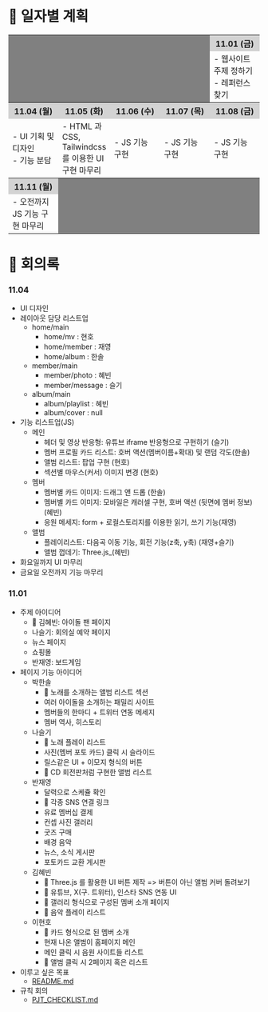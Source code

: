 # 📆 일자별 계획

<table width="100%">
    <colgroup>
        <col width="20%"/>
        <col width="20%"/>
        <col width="20%"/>
        <col width="20%"/>
        <col width="20%"/>
    </colgroup>
    <tbody>
        <tr bgColor="#d3d3d3">
            <th colspan="4" rowspan="2" bgColor="#808080"></th>
            <th>11.01 (금)</th>
        </tr>
        <tr>
            <td>
                - 웹사이트 주제 정하기<br>
                - 레퍼런스 찾기
            </td>
        </tr>
        <tr bgColor="#d3d3d3">
            <th>11.04 (월)</th>
            <th>11.05 (화)</th>
            <th>11.06 (수)</th>
            <th>11.07 (목)</th>
            <th>11.08 (금)</th>
        </tr>
        <tr>
            <td>
                - UI 기획 및 디자인<br>
                - 기능 분담
            </td>
            <td>
                - HTML 과 CSS, Tailwindcss 를 이용한 UI 구현 마무리
            </td>
            <td>
                - JS 기능 구현
            </td>
            <td>
                - JS 기능 구현
            </td>
            <td>
                - JS 기능 구현
            </td>
        </tr>
        <tr bgColor="#d3d3d3">
            <th>11.11 (월)</th>
            <th colspan="4" rowspan="2" bgColor="#808080"></th>
        </tr>
        <tr>
            <td>
                - 오전까지 JS 기능 구현 마무리<br/>
            </td>
        </tr>
    </tbody>
</table>

# 📣 회의록

### 11.04
- UI 디자인
- 레이아웃 담당 리스트업
    - home/main
        - home/mv        : 현호
        - home/member    : 재영
        - home/album     : 한솔
    - member/main
        - member/photo   : 혜빈
        - member/message : 슬기
    - album/main
        - album/playlist : 혜빈
        - album/cover    : null
- 기능 리스트업(JS)
    - 메인
        - 헤더 및 영상 반응형: 유튜브 iframe 반응형으로 구현하기 (슬기)
        - 멤버 프로필 카드 리스트: 호버 액션(멤버이름+확대)  및 랜덤 각도(한솔)
        - 앨범 리스트: 팝업 구현 (현호)
        - 섹션별 마우스(커서) 이미지 변경 (현호)
    - 멤버
        - 멤버별 카드 이미지: 드래그 앤 드롭 (한솔)
        - 멤버별 카드 이미지: 모바일은 캐러셀 구현, 호버 액션 (뒷면에 멤버 정보)(혜빈)
        - 응원 메세지: form + 로컬스토리지를 이용한 읽기, 쓰기 기능(재영)
    - 앨범
        - 플레이리스트: 다음곡 이동 기능, 회전 기능(z축, y축) (재영+슬기)
        - 앨범 껍데기: Three.js_(혜빈)
- 화요일까지 UI 마무리
- 금요일 오전까지 기능 마무리

### 11.01
- 주제 아이디어
    - 📌 김혜빈: 아이돌 팬 페이지
    - 나슬기: 회의실 예약 페이지
    - 뉴스 페이지
    - 쇼핑몰
    - 반재영: 보드게임
- 페이지 기능 아이디어
    - 박한솔
        - 📌 노래를 소개하는 앨범 리스트 섹션
        - 여러 아이돌을 소개하는 패밀리 사이트
        - 멤버들의 한마디 + 트위터 연동 메세지
        - 멤버 역사, 히스토리
    - 나슬기
        - 📌 노래 플레이 리스트
        - 사진(멤버 포토 카드) 클릭 시 슬라이드
        - 릴스같은 UI + 이모지 형식의 버튼
        - 📌 CD 회전판처럼 구현한 앨범 리스트
    - 반재영
        - 달력으로 스케쥴 확인
        - 📌 각종 SNS 연결 링크
        - 유료 멤버십 결제
        - 컨셉 사진 갤러리
        - 굿즈 구매
        - 배경 음악
        - 뉴스, 소식 게시판
        - 포토카드 교환 게시판
    - 김혜빈
        - 📌 Three.js 를 활용한 UI 버튼 제작
            => 버튼이 아닌 앨범 커버 돌려보기
        - 📌 유튜브, X(구. 트위터), 인스타 SNS 연동 UI
        - 📌 갤러리 형식으로 구성된 멤버 소개 페이지
        - 📌 음악 플레이 리스트
    - 이현호
        - 📌 카드 형식으로 된 멤버 소개
        - 현재 나온 앨범이 홈페이지 메인
        - 메인 클릭 시 음원 사이트들 리스트
        - 📌 앨범 클릭 시 2페이지 혹은 리스트
- 이루고 싶은 목표
    - <a href="./README.md">README.md</a>
- 규칙 회의
    - <a href="./PJT_CHECKLIST.md">PJT_CHECKLIST.md</a>